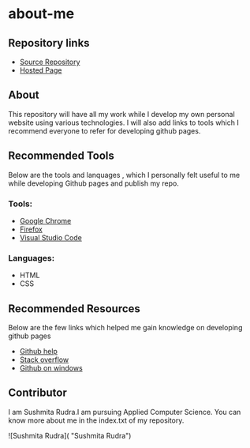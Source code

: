 # about-me

## Repository links

* [Source Repository](https://github.com/Sushmita-Rudra/about-me)
* [Hosted Page](https://sushmita-rudra.github.io/about-me/)

## About

This repository will have all my work while I develop my own personal website using various technologies. I will also add links to tools which I recommend everyone to refer for developing github pages.

## Recommended Tools

Below are the tools and lanquages , which I personally felt useful to me while developing Github pages and publish my repo.

### Tools:

* [Google Chrome](https://www.google.com/chrome/)
* [Firefox](https://www.mozilla.org/en-US/firefox/)
* [Visual Studio Code](https://code.visualstudio.com/)


### Languages:

* HTML
* CSS

## Recommended Resources

Below are the few links which helped me gain knowledge on developing github pages

* [Github help](https://help.github.com/en/articles/basic-writing-and-formatting-syntax)
* [Stack overflow](https://stackoverflow.com/)
* [Github on windows](https://www.thewindowsclub.com/github-tutorial)

## Contributor

I am Sushmita Rudra.I am pursuing Applied Computer Science.
You can know more about me in the index.txt of my repository.

![Sushmita Rudra]( "Sushmita Rudra")



